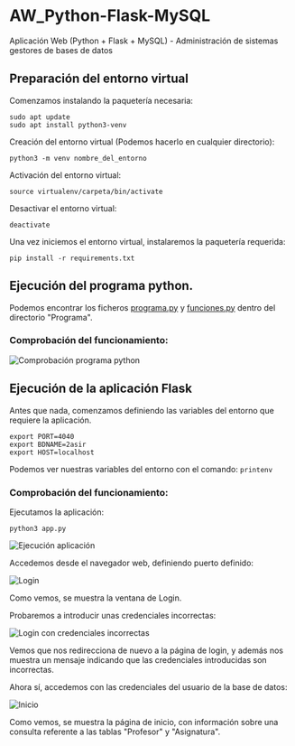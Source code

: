 # AW_Python-Flask-MySQL
Aplicación Web (Python + Flask + MySQL) - Administración de sistemas gestores de bases de datos

## Preparación del entorno virtual

Comenzamos instalando la paquetería necesaria:

```
sudo apt update
sudo apt install python3-venv
```

Creación del entorno virtual (Podemos hacerlo en cualquier directorio):

`python3 -m venv nombre_del_entorno`

Activación del entorno virtual:

`source virtualenv/carpeta/bin/activate`

Desactivar el entorno virtual:

`deactivate`

Una vez iniciemos el entorno virtual, instalaremos la paquetería requerida:

`pip install -r requirements.txt`

## Ejecución del programa python.

Podemos encontrar los ficheros [programa.py](Programa/programa.py) y [funciones.py](Programa/funciones.py) dentro del directorio "Programa".

### Comprobación del funcionamiento:

![Comprobación programa python](Programa/img/Ejecución-programa(Pruebas).png)

## Ejecución de la aplicación Flask

Antes que nada, comenzamos definiendo las variables del entorno que requiere la aplicación.

```
export PORT=4040
export BDNAME=2asir
export HOST=localhost 
```

Podemos ver nuestras variables del entorno con el comando:
`printenv`

### Comprobación del funcionamiento:

Ejecutamos la aplicación:

`python3 app.py`

![Ejecución aplicación](Aplicación-Flask/img/Iniciamos_app.png)

Accedemos desde el navegador web, definiendo puerto definido:

![Login](Aplicación-Flask/img/login.png)

Como vemos, se muestra la ventana de Login.

Probaremos a introducir unas credenciales incorrectas:

![Login con credenciales incorrectas](Aplicación-Flask/img/login_credenciales_incorrectas.png)

Vemos que nos redirecciona de nuevo a la página de login, y además nos muestra un mensaje indicando que las credenciales introducidas son incorrectas.

Ahora sí, accedemos con las credenciales del usuario de la base de datos:

![Inicio](Aplicación-Flask/img/inicio.png)

Como vemos, se muestra la página de inicio, con información sobre una consulta referente a las tablas "Profesor" y "Asignatura".



